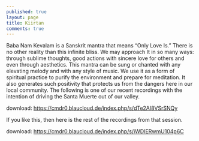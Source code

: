 ```yaml
---
published: true
layout: page
title: Kiirtan
comments: true
---
```






Baba Nam Kevalam is a Sanskrit mantra that means “Only Love Is.” There is no other reality than this infinite bliss. We may approach It in so many ways: through sublime thoughts, good actions with sincere love for others and even through aesthetics. This mantra can be sung or chanted with any elevating melody and with any style of music. We use it as a form of spiritual practice to purify the environment and prepare for meditation. It also generates such positivity that protects us from the dangers here in our local community. The following is one of our recent recordings with the intention of driving the Santa Muerte out of our valley.

download: <a href="https://cmdr0.blaucloud.de/index.php/s/dTe2Al8VSrSNQyL">https://cmdr0.blaucloud.de/index.php/s/dTe2Al8VSrSNQy</a>

If you like this, then here is the rest of the recordings from that session.

download: <a href="https://cmdr0.blaucloud.de/index.php/s/iWDIERwmU104p6C">https://cmdr0.blaucloud.de/index.php/s/iWDIERwmU104p6C</a>

